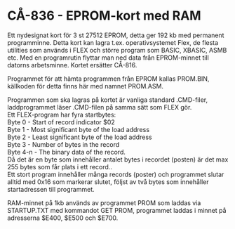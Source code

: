 # CÅ-836 - EPROM-kort med RAM
Ett nydesignat kort för 3 st 27512 EPROM, detta ger 192 kb med permanent programminne. Detta kort kan lagra t.ex. operativsystemet Flex, de flesta utilities som används i FLEX och större program som BASIC, XBASIC, ASMB etc. Med en programrutin flyttar man ned data från EPROM-minnet till datorns arbetsminne. Kortet ersätter CÅ-816.  
  
Programmet för att hämta programmen från EPROM kallas PROM.BIN, källkoden för detta finns här med namnet PROM.ASM.  
  
Programmen som ska lagras på kortet är vanliga standard .CMD-filer, laddprogrammet läser .CMD-filen på samma sätt som FLEX gör.    
Ett FLEX-program har fyra startbytes:  
Byte 0 - Start of record indicator $02  
Byte 1 - Most significant byte of the load address  
Byte 2 - Least significant byte of the load address  
Byte 3 - Number of bytes in the record  
Byte 4-n - The binary data of the record.  
Då det är en byte som innehåller antalet bytes i recordet (posten) är det max 255 bytes som får plats i ett record..  
Ett stort program innehåller många records (poster) och programmet slutar alltid med 0x16 som markerar slutet, följst av två bytes som innehåller startadressen till programmet.  
  
RAM-minnet på 1kb används av programmet PROM som laddas via STARTUP.TXT med kommandot GET PROM, programmet laddas i minnet på adresserna $E400, $E500 och $E700.  
 
